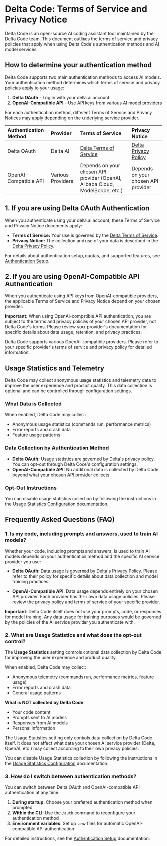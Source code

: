 # Delta Code: Terms of Service and Privacy Notice

Delta Code is an open-source AI coding assistant tool maintained by the Delta Code team. This document outlines the terms of service and privacy policies that apply when using Delta Code's authentication methods and AI model services.

## How to determine your authentication method

Delta Code supports two main authentication methods to access AI models. Your authentication method determines which terms of service and privacy policies apply to your usage:

1. **Delta OAuth** - Log in with your delta.ai account
2. **OpenAI-Compatible API** - Use API keys from various AI model providers

For each authentication method, different Terms of Service and Privacy Notices may apply depending on the underlying service provider.

| Authentication Method | Provider          | Terms of Service                                                              | Privacy Notice                                       |
| :-------------------- | :---------------- | :---------------------------------------------------------------------------- | :--------------------------------------------------- |
| Delta OAuth            | Delta AI           | [Delta Terms of Service](https://delta.ai/termsservice)                         | [Delta Privacy Policy](https://delta.ai/privacypolicy) |
| OpenAI-Compatible API | Various Providers | Depends on your chosen API provider (OpenAI, Alibaba Cloud, ModelScope, etc.) | Depends on your chosen API provider                  |

## 1. If you are using Delta OAuth Authentication

When you authenticate using your delta.ai account, these Terms of Service and Privacy Notice documents apply:

- **Terms of Service:** Your use is governed by the [Delta Terms of Service](https://delta.ai/termsservice).
- **Privacy Notice:** The collection and use of your data is described in the [Delta Privacy Policy](https://delta.ai/privacypolicy).

For details about authentication setup, quotas, and supported features, see [Authentication Setup](./cli/authentication.md).

## 2. If you are using OpenAI-Compatible API Authentication

When you authenticate using API keys from OpenAI-compatible providers, the applicable Terms of Service and Privacy Notice depend on your chosen provider.

**Important:** When using OpenAI-compatible API authentication, you are subject to the terms and privacy policies of your chosen API provider, not Delta Code's terms. Please review your provider's documentation for specific details about data usage, retention, and privacy practices.

Delta Code supports various OpenAI-compatible providers. Please refer to your specific provider's terms of service and privacy policy for detailed information.

## Usage Statistics and Telemetry

Delta Code may collect anonymous usage statistics and telemetry data to improve the user experience and product quality. This data collection is optional and can be controlled through configuration settings.

### What Data is Collected

When enabled, Delta Code may collect:

- Anonymous usage statistics (commands run, performance metrics)
- Error reports and crash data
- Feature usage patterns

### Data Collection by Authentication Method

- **Delta OAuth:** Usage statistics are governed by Delta's privacy policy. You can opt-out through Delta Code's configuration settings.
- **OpenAI-Compatible API:** No additional data is collected by Delta Code beyond what your chosen API provider collects.

### Opt-Out Instructions

You can disable usage statistics collection by following the instructions in the [Usage Statistics Configuration](./cli/configuration.md#usage-statistics) documentation.

## Frequently Asked Questions (FAQ)

### 1. Is my code, including prompts and answers, used to train AI models?

Whether your code, including prompts and answers, is used to train AI models depends on your authentication method and the specific AI service provider you use:

- **Delta OAuth**: Data usage is governed by [Delta's Privacy Policy](https://delta.ai/privacy). Please refer to their policy for specific details about data collection and model training practices.

- **OpenAI-Compatible API**: Data usage depends entirely on your chosen API provider. Each provider has their own data usage policies. Please review the privacy policy and terms of service of your specific provider.

**Important**: Delta Code itself does not use your prompts, code, or responses for model training. Any data usage for training purposes would be governed by the policies of the AI service provider you authenticate with.

### 2. What are Usage Statistics and what does the opt-out control?

The **Usage Statistics** setting controls optional data collection by Delta Code for improving the user experience and product quality.

When enabled, Delta Code may collect:

- Anonymous telemetry (commands run, performance metrics, feature usage)
- Error reports and crash data
- General usage patterns

**What is NOT collected by Delta Code:**

- Your code content
- Prompts sent to AI models
- Responses from AI models
- Personal information

The Usage Statistics setting only controls data collection by Delta Code itself. It does not affect what data your chosen AI service provider (Delta, OpenAI, etc.) may collect according to their own privacy policies.

You can disable Usage Statistics collection by following the instructions in the [Usage Statistics Configuration](./cli/configuration.md#usage-statistics) documentation.

### 3. How do I switch between authentication methods?

You can switch between Delta OAuth and OpenAI-compatible API authentication at any time:

1. **During startup**: Choose your preferred authentication method when prompted
2. **Within the CLI**: Use the `/auth` command to reconfigure your authentication method
3. **Environment variables**: Set up `.env` files for automatic OpenAI-compatible API authentication

For detailed instructions, see the [Authentication Setup](./cli/authentication.md) documentation.
